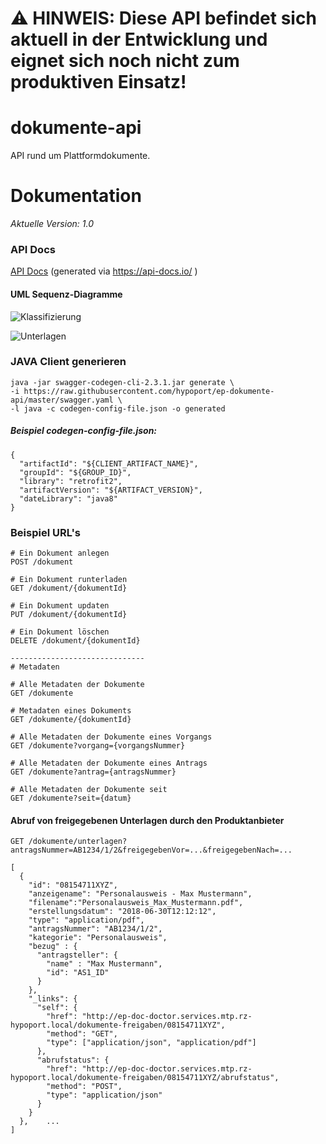 # ⚠️ HINWEIS: Diese API befindet sich aktuell in der Entwicklung und eignet sich noch nicht zum produktiven Einsatz!

# dokumente-api
API rund um Plattformdokumente.

# Dokumentation
*Aktuelle Version: 1.0*

### API Docs
[API Docs](https://dokumente-api-59.api-docs.io/1.0.25/)
(generated via https://api-docs.io/ )

#### UML Sequenz-Diagramme


![Klassifizierung](http://www.plantuml.com/plantuml/proxy?src=https://raw.githubusercontent.com/hypoport/ep-dokumente-api/master/docs/Kategorisierung.puml&fmt=svg)

![Unterlagen](http://www.plantuml.com/plantuml/proxy?src=https://raw.githubusercontent.com/hypoport/ep-dokumente-api/master/docs/Unterlagen.puml&fmt=svg)


### JAVA Client generieren

```
java -jar swagger-codegen-cli-2.3.1.jar generate \
-i https://raw.githubusercontent.com/hypoport/ep-dokumente-api/master/swagger.yaml \
-l java -c codegen-config-file.json -o generated
```

##### Beispiel _codegen-config-file.json_: 

```
{
  "artifactId": "${CLIENT_ARTIFACT_NAME}",
  "groupId": "${GROUP_ID}",
  "library": "retrofit2",
  "artifactVersion": "${ARTIFACT_VERSION}",
  "dateLibrary": "java8"
}
``` 

<!--
### Use-Cases

Nachfolgende Fragen sollen durch die Dokumente API beantwortet werden:

* Wie authentifiziere ich mich?
* Wie lade ich ein Dokument hoch?
* Wie lade ich ein Dokument runter?
* Ist mein Dokument erfolgreich hochgeladen worden?
* Wie ordne ich ein Dokument einem Vorgang zu?
* Welche Metadaten kann ein Dokument besitzten?
  * Name
  * Dateiname
  * Datum
  * Typ
  * Beschreibung
  * Größe
  * VorgangsNummer, AntragsNummer
  * Klasse?
  * Zuordnungsinformationen?
* Welche Dokumente sind einem Vorgang zugeordnet?
* Wie ordne ich ein Dokument einem Antrag zu?
* Welche Dokumente sind einem Antrag zugeordnet?
* Wie kann ich ein Dokument klassifizieren?
* Wie erfahre ich ob alle Unterlagenanforderungen erfüllt sind?
* Wie erfahre ich welche Unterlagenanforderung ein Dokument erfüllt?
* Ich möchte eine Miniaturansicht.
* Wie kann ich die automatische Kategorisierung ändern?
* Ist ein Cutter notwendig?
* Wie kann ich Dokumente einzeln zu einer Unterlage hochladen/zuordnen?
* Was bedeutet das Löschen eines Dokuments?
* Kann ein Dokument gelöscht werden?
* Kann ich ein Dokument updaten / aktualisieren?
* Wie kann ich die Qualität eines Dokuments erfragen?
* Welche Mediatypes werden unterstützt?
* Welche Dokumente können als elektronische Dokumente integriert werden?  <- ?
* Können Dokumente Notitzen enthalten?
  * Wenn ja wie sieht eine Notiz aus?
  * Sind mehrere Notitzen möglich?
* Wie lange kann ich auf ein Dokument zugreifen?
-->

### Beispiel URL's

```
# Ein Dokument anlegen
POST /dokument

# Ein Dokument runterladen
GET /dokument/{dokumentId}

# Ein Dokument updaten
PUT /dokument/{dokumentId}

# Ein Dokument löschen
DELETE /dokument/{dokumentId}

------------------------------
# Metadaten

# Alle Metadaten der Dokumente
GET /dokumente

# Metadaten eines Dokuments
GET /dokumente/{dokumentId}

# Alle Metadaten der Dokumente eines Vorgangs
GET /dokumente?vorgang={vorgangsNummer}

# Alle Metadaten der Dokumente eines Antrags
GET /dokumente?antrag={antragsNummer}

# Alle Metadaten der Dokumente seit
GET /dokumente?seit={datum}

```

#### Abruf von freigegebenen Unterlagen durch den Produktanbieter

```
GET /dokumente/unterlagen?antragsNummer=AB1234/1/2&freigegebenVor=...&freigegebenNach=...

[
  {
    "id": "08154711XYZ",
    "anzeigename": "Personalausweis - Max Mustermann",
    "filename":"Personalausweis_Max_Mustermann.pdf",
    "erstellungsdatum": "2018-06-30T12:12:12",
    "type": "application/pdf",
    "antragsNummer": "AB1234/1/2",
    "kategorie": "Personalausweis",
    "bezug" : {
      "antragsteller": {
        "name" : "Max Mustermann",
        "id": "AS1_ID"
      }
    },
    "_links": {
      "self": {
        "href": "http://ep-doc-doctor.services.mtp.rz-hypoport.local/dokumente-freigaben/08154711XYZ",
        "method": "GET",
        "type": ["application/json", "application/pdf"]
      },
      "abrufstatus": {
        "href": "http://ep-doc-doctor.services.mtp.rz-hypoport.local/dokumente-freigaben/08154711XYZ/abrufstatus",
        "method": "POST",
        "type": "application/json"
      }
    }
  },    ...
]



```
